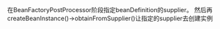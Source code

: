 在BeanFactoryPostProcessor阶段指定beanDefinition的supplier。
然后再createBeanInstance()->obtainFromSupplier()让指定的supplier去创建实例